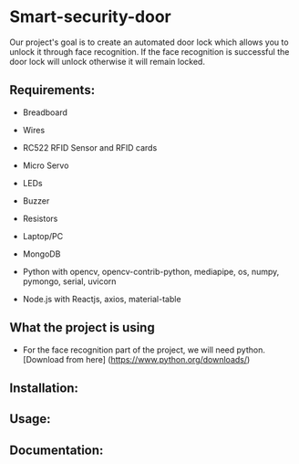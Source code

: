 # Smart-security-door
Our project's goal is to create an automated door lock which allows you to unlock it through face recognition. If the face recognition is successful the door lock will unlock otherwise it will remain locked. 

## Requirements:

 -  Breadboard
   
 -  Wires
   
 - RC522 RFID Sensor and RFID cards
   
 -  Micro Servo 
   
 -  LEDs 
   
 -  Buzzer
   
 -  Resistors
   
 -  Laptop/PC 
   
 -  MongoDB
   
 -  Python with opencv, opencv-contrib-python, mediapipe, os, numpy, pymongo, serial, uvicorn
   
 -  Node.js with Reactjs, axios,  material-table
   
## What the project is using

 - For the face recognition part of the project, we will need python. [Download from here] (https://www.python.org/downloads/)
 
## Installation:

## Usage:

## Documentation:
